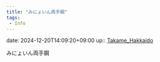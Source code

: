 ```yaml
---
title: "みにょいん両手鋼"
tags:
 - Info
---
```


date: 2024-12-20T14:09:20+09:00
up:: [Takame_Hakkaido](../Bar/Novel/Nacaria/Takame_Hakkaido.md)

みにょいん両手鋼